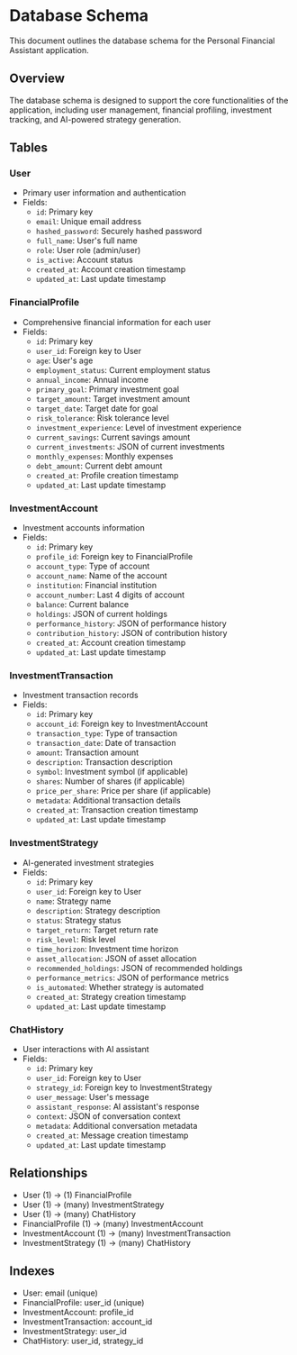 # Database Schema

This document outlines the database schema for the Personal Financial Assistant application.

## Overview

The database schema is designed to support the core functionalities of the application, including user management, financial profiling, investment tracking, and AI-powered strategy generation.

## Tables

### User
- Primary user information and authentication
- Fields:
  - `id`: Primary key
  - `email`: Unique email address
  - `hashed_password`: Securely hashed password
  - `full_name`: User's full name
  - `role`: User role (admin/user)
  - `is_active`: Account status
  - `created_at`: Account creation timestamp
  - `updated_at`: Last update timestamp

### FinancialProfile
- Comprehensive financial information for each user
- Fields:
  - `id`: Primary key
  - `user_id`: Foreign key to User
  - `age`: User's age
  - `employment_status`: Current employment status
  - `annual_income`: Annual income
  - `primary_goal`: Primary investment goal
  - `target_amount`: Target investment amount
  - `target_date`: Target date for goal
  - `risk_tolerance`: Risk tolerance level
  - `investment_experience`: Level of investment experience
  - `current_savings`: Current savings amount
  - `current_investments`: JSON of current investments
  - `monthly_expenses`: Monthly expenses
  - `debt_amount`: Current debt amount
  - `created_at`: Profile creation timestamp
  - `updated_at`: Last update timestamp

### InvestmentAccount
- Investment accounts information
- Fields:
  - `id`: Primary key
  - `profile_id`: Foreign key to FinancialProfile
  - `account_type`: Type of account
  - `account_name`: Name of the account
  - `institution`: Financial institution
  - `account_number`: Last 4 digits of account
  - `balance`: Current balance
  - `holdings`: JSON of current holdings
  - `performance_history`: JSON of performance history
  - `contribution_history`: JSON of contribution history
  - `created_at`: Account creation timestamp
  - `updated_at`: Last update timestamp

### InvestmentTransaction
- Investment transaction records
- Fields:
  - `id`: Primary key
  - `account_id`: Foreign key to InvestmentAccount
  - `transaction_type`: Type of transaction
  - `transaction_date`: Date of transaction
  - `amount`: Transaction amount
  - `description`: Transaction description
  - `symbol`: Investment symbol (if applicable)
  - `shares`: Number of shares (if applicable)
  - `price_per_share`: Price per share (if applicable)
  - `metadata`: Additional transaction details
  - `created_at`: Transaction creation timestamp
  - `updated_at`: Last update timestamp

### InvestmentStrategy
- AI-generated investment strategies
- Fields:
  - `id`: Primary key
  - `user_id`: Foreign key to User
  - `name`: Strategy name
  - `description`: Strategy description
  - `status`: Strategy status
  - `target_return`: Target return rate
  - `risk_level`: Risk level
  - `time_horizon`: Investment time horizon
  - `asset_allocation`: JSON of asset allocation
  - `recommended_holdings`: JSON of recommended holdings
  - `performance_metrics`: JSON of performance metrics
  - `is_automated`: Whether strategy is automated
  - `created_at`: Strategy creation timestamp
  - `updated_at`: Last update timestamp

### ChatHistory
- User interactions with AI assistant
- Fields:
  - `id`: Primary key
  - `user_id`: Foreign key to User
  - `strategy_id`: Foreign key to InvestmentStrategy
  - `user_message`: User's message
  - `assistant_response`: AI assistant's response
  - `context`: JSON of conversation context
  - `metadata`: Additional conversation metadata
  - `created_at`: Message creation timestamp
  - `updated_at`: Last update timestamp

## Relationships

- User (1) -> (1) FinancialProfile
- User (1) -> (many) InvestmentStrategy
- User (1) -> (many) ChatHistory
- FinancialProfile (1) -> (many) InvestmentAccount
- InvestmentAccount (1) -> (many) InvestmentTransaction
- InvestmentStrategy (1) -> (many) ChatHistory

## Indexes

- User: email (unique)
- FinancialProfile: user_id (unique)
- InvestmentAccount: profile_id
- InvestmentTransaction: account_id
- InvestmentStrategy: user_id
- ChatHistory: user_id, strategy_id 